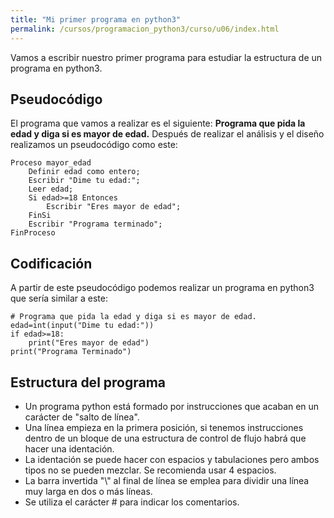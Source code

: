 ```yaml
---
title: "Mi primer programa en python3"
permalink: /cursos/programacion_python3/curso/u06/index.html
---
```



Vamos a escribir nuestro primer programa para estudiar la estructura de un programa en python3.

## Pseudocódigo

El programa que vamos a realizar es el siguiente: **Programa que pida la edad y diga si es mayor de edad.** Después de realizar el análisis y el diseño realizamos un pseudocódigo como este:

    Proceso mayor_edad
    	Definir edad como entero;
    	Escribir "Dime tu edad:";
    	Leer edad;
    	Si edad>=18 Entonces
    		Escribir "Eres mayor de edad";
    	FinSi
    	Escribir "Programa terminado";
    FinProceso

## Codificación

A partir de este pseudocódigo podemos realizar un programa en python3 que sería similar a este:

    # Programa que pida la edad y diga si es mayor de edad.
    edad=int(input("Dime tu edad:"))
    if edad>=18:
        print("Eres mayor de edad")
    print("Programa Terminado")

## Estructura del programa

* Un programa python está formado por instrucciones que acaban en un carácter de "salto de línea".
* Una línea empieza en la primera posición, si tenemos instrucciones dentro de un bloque de una estructura de control de flujo habrá que hacer una identación.
* La identación se puede hacer con espacios y tabulaciones pero ambos tipos no se pueden mezclar. Se recomienda usar 4 espacios.
* La barra invertida "\\" al final de línea se emplea para dividir una línea muy larga en dos o más líneas.
* Se utiliza el carácter # para indicar los comentarios.


